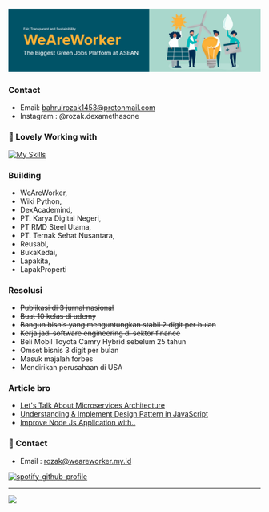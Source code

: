 <!--![Image Description](https://images6.alphacoders.com/882/thumb-1920-882696.jpg)-->
![image](https://github.com/Bahrul-Rozak/Bahrul-Rozak/blob/master/weareworker-cover.png?raw=true)


### Contact
- Email: bahrulrozak1453@protonmail.com
- Instagram : @rozak.dexamethasone

### 🚀 Lovely Working with
[![My Skills](https://skillicons.dev/icons?i=python,bootstrap,django,flask&theme=dark)](https://skillicons.dev)

### Building
- WeAreWorker,
- Wiki Python,
- DexAcademind,
- PT. Karya Digital Negeri,
- PT RMD Steel Utama,
- PT. Ternak Sehat Nusantara,
- Reusabl,
- BukaKedai,
- Lapakita,
- LapakProperti

### Resolusi
- ~~Publikasi di 3 jurnal nasional~~
- ~~Buat 10 kelas di udemy~~
- ~~Bangun bisnis yang menguntungkan stabil 2 digit per bulan~~
- ~~Kerja jadi software engineering di sektor finance~~
- Beli Mobil Toyota Camry Hybrid sebelum 25 tahun
- Omset bisnis 3 digit per bulan
- Masuk majalah forbes
- Mendirikan perusahaan di USA



### Article bro
- [Let's Talk About Microservices Architecture](https://medium.com/@bahrulrozak/lets-talk-about-microservices-architecture-f38eee796001)
- [Understanding & Implement Design Pattern in JavaScript](https://medium.com/@bahrulrozak/understanding-and-implementing-design-patterns-in-javascript-16551e3ae2aa)
- [Improve Node Js Application with..](https://medium.com/@bahrulrozak/implementation-of-clustering-techniques-to-improve-node-js-application-performance-85aa75255a17)

### 🧭 Contact
- Email : rozak@weareworker.my.id

[![spotify-github-profile](https://spotify-github-profile.kittinanx.com/api/view?uid=y815lrm95x23ga03elyv3x2jc&cover_image=true&theme=natemoo-re&show_offline=true&background_color=0000ff&interchange=true&bar_color=ff0000&bar_color_cover=true)](https://github.com/kittinan/spotify-github-profile)

---
[![](https://visitcount.itsvg.in/api?id=Bahrul-Rozak&icon=0&color=0)](https://visitcount.itsvg.in)

<!-- Proudly created with GPRM ( https://gprm.itsvg.in ) -->

